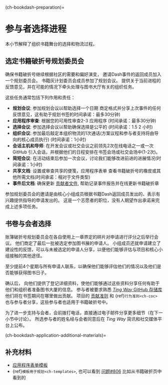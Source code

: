 (ch-bookdash-preparation)=
# 参与者选择进程

本小节解释了组织书籍舞台的选择和物流过程。

## 选定书籍破折号规划委员会

确保书籍破折号继续根据社区的需要和偏好演变， 邀请Dash事件的返回成员加入一个规划委员会。 书籍灰计划委员会成员参加了规划会议。 提供关于当前进程的反馈意见，并在可能的情况下牵头处理与图书大厅有关的组织任务。

这些任务通常包括下列作用和责任：
- **规划会议**: 参加规划会议以帮助选择一个日期 商定格式并分享上次事件的任何反馈意见，这有助于规划书签的时间承诺：最多30分钟)
- **应用程序审查**: 根据您的可用性审查2-3 应用程序 (时间承诺：最多30分钟)
- **选择会议**: 参加选择会议以帮助确保选择是公平的 (时间承诺：1.5 2 小时)
- **组织会议**: 参加最后敲定本组织物流的1次通话(方案议程和参与者支持将由导向的核心成员执行) (时间承诺：1小时)
- **会话主机和导师**: 在开发会议或社交会议之前领先2次在线电话之一或一次GitHub 引入会话，并根据他们的日程安排在书签会场或社交会场中(1-2次)。
- **简短会议**: 在活动结束后参加一次会议，讨论我们能够改进前进的进展情况(时间承诺：1小时)
- **共享文档**: 设置或审查共享的便笺，应用程序表单 查看书籍破折号的橡皮或其他所需文档(时间承诺：相对于文件类型)
- **事件后文档**: 确保更新 [贡献者文件](https://github.com/alan-turing-institute/the-turing-way/blob/main/contributors.md), 帮助记录事件报告并在线更新书籍破折章

参加规划委员会的邀请是由核心小组成员根据书籍Dash返回成员发出的、表示有兴趣提供指导的申请发出的。 这是一个志愿者的职位，没有人期望作出承诺来完成上述多项任务。

## 书卷与会者选择

账簿破折号规划委员会在各自使用上一章界定的碎片对申请进行评分之后举行会议。 他们商定了最后一批被选定参加图书展的申请人。 小组成员还就申请建立了建设性的反馈，可以与未被选定的申请人分享，以便他们能够评估与项目和核心小组接触的其他途径。

至少提前4个星期与所有申请人联系，以确保他们能够评估他们的情况以及他们是否能够获得图书日子。

确认后， 向他们提供了登记详细资料，使他们能够通过这些资料分享任何有助于他们和组织者准备图书大厦的信息。 参与者被要求熟悉 [_Ting Way_ GitHub 存储库](https://github.com/alan-turing-institute/the-turing-way) 他们将在书签期间在哪里做出贡献。 项目的 [贡献准则](https://github.com/alan-turing-institute/the-turing-way/blob/main/CONTRIBUTING.md) 和 {ref}`行为准则<ch-coc>` 也与参与者分享，这些参与者也适用于书籍破折号中。

为了进一步支持与会者，会前拨打电话，直接通过电子邮件分享更多细节（在下一小节中讨论）。 所选参与者的姓名经与会者同意后在 _Ting Way_ 简讯和社交媒体平台上公布。

(ch-bookdash-application-additional-materials)=
## 补充材料

- [应用程序表单模板](https://docs.google.com/forms/d/14JbI_Xqr8vRWAidzcVFhB-5iITA6n9BOZ0RX_aSDauU/edit?usp=sharing)
- {ref}`模板用于规划<ch-templates>`, 也可以看到 [问题#806](https://github.com/alan-turing-institute/the-turing-way/issues/806) 比如从书籍破折页中看到的
